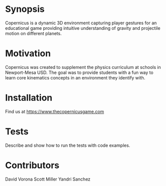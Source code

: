 
# Synopsis

Copernicus is a dynamic 3D environment capturing player gestures for an educational game providing intuitive understanding of gravity and projectile motion on different planets.

# Motivation

Copernicus was created to supplement the physics curriculum at schools in Newport-Mesa USD. The goal was to provide students with a fun way to learn core kinematics concepts in an environment they identify with.

# Installation

Find us at https://www.thecopernicusgame.com

# Tests

Describe and show how to run the tests with code examples.

# Contributors

David Vorona
Scott Miller
Yandri Sanchez
